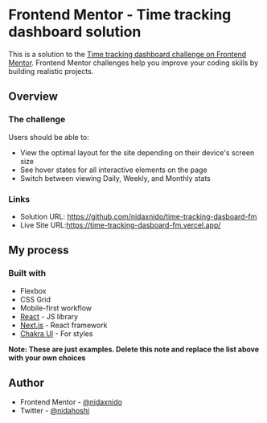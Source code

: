 # Frontend Mentor - Time tracking dashboard solution

This is a solution to the [Time tracking dashboard challenge on Frontend Mentor](https://www.frontendmentor.io/challenges/time-tracking-dashboard-UIQ7167Jw). Frontend Mentor challenges help you improve your coding skills by building realistic projects. 


## Overview

### The challenge

Users should be able to:

- View the optimal layout for the site depending on their device's screen size
- See hover states for all interactive elements on the page
- Switch between viewing Daily, Weekly, and Monthly stats

### Links

- Solution URL: https://github.com/nidaxnido/time-tracking-dasboard-fm
- Live Site URL:https://time-tracking-dasboard-fm.vercel.app/

## My process

### Built with


- Flexbox
- CSS Grid
- Mobile-first workflow
- [React](https://reactjs.org/) - JS library
- [Next.js](https://nextjs.org/) - React framework
- [Chakra UI](https://chakra-ui.com/) - For styles

**Note: These are just examples. Delete this note and replace the list above with your own choices**


## Author

- Frontend Mentor - [@nidaxnido](https://www.frontendmentor.io/profile/nidaxnido)
- Twitter - [@nidahoshi](https://www.twitter.com/nidahoshi)

